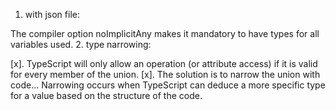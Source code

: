 1. with json file: 

The compiler option noImplicitAny makes it mandatory to have types for all variables used. 
2. type narrowing: 

[x]. TypeScript will only allow an operation (or attribute access) if it is valid for every member of the union.
[x]. The solution is to narrow the union with code... Narrowing occurs when TypeScript can deduce a more specific type for a value based on the structure of the code.



